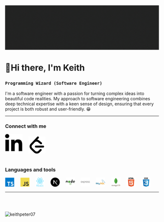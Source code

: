 [![Keith](https://raw.githubusercontent.com/keithpeter07/keithpeter07/main/assets/hello_world-dark.gif)](https://www.linkedin.com/keith-peter)


# 👋Hi there, I'm Keith

### **`Programming Wizard (Software Engineer)`**

I'm a software engineer with a passion for turning complex ideas into beautiful code realities. My approach to software engineering combines deep technical expertise with a keen sense of design, ensuring that every project is both robust and user-friendly. 😁

---
### Connect with me

[![linkedin](https://raw.githubusercontent.com/keithpeter07/keithpeter07/main/assets/linkedin-dark.svg)](https://www.linkedin.com/keith-peter) &nbsp; &nbsp; [![leetcode](https://raw.githubusercontent.com/keithpeter07/keithpeter07/main/assets/leetcode-dark.svg)](https://www.linkedin.com/keith-peter)

#

### Languages and tools

<p align="left">

<img src="https://raw.githubusercontent.com/devicons/devicon/master/icons/typescript/typescript-original.svg" alt="typescript" width="30" />
&nbsp;&nbsp;&nbsp;

<img src="https://raw.githubusercontent.com/devicons/devicon/master/icons/javascript/javascript-original.svg" alt="javascript" width="30" />
&nbsp;&nbsp;&nbsp;

<img src="https://raw.githubusercontent.com/devicons/devicon/master/icons/react/react-original-wordmark.svg" alt="react" width="30" />
&nbsp;&nbsp;&nbsp;

<img src="https://raw.githubusercontent.com/devicons/devicon/master/icons/nextjs/nextjs-original.svg" alt="next" width="30" />
&nbsp;&nbsp;&nbsp;

<img src="https://raw.githubusercontent.com/devicons/devicon/master/icons/nodejs/nodejs-original-wordmark.svg" alt="nodejs" width="30" />
&nbsp;&nbsp;&nbsp;

<img src="https://raw.githubusercontent.com/devicons/devicon/master/icons/express/express-original-wordmark.svg" alt="express" width="30" />
&nbsp;&nbsp;&nbsp; 

<img src="https://raw.githubusercontent.com/devicons/devicon/master/icons/mysql/mysql-original-wordmark.svg" alt="mysql" width="30" />
&nbsp;&nbsp;&nbsp;

<img src="https://raw.githubusercontent.com/devicons/devicon/master/icons/mongodb/mongodb-original-wordmark.svg" alt="mongodb" width="30" />
&nbsp;&nbsp;&nbsp;

<img src="https://raw.githubusercontent.com/devicons/devicon/master/icons/html5/html5-original-wordmark.svg" alt="html5" width="30" />
&nbsp;&nbsp;&nbsp;

<img src="https://raw.githubusercontent.com/devicons/devicon/master/icons/css3/css3-original-wordmark.svg" alt="css3" width="30" /> 

</p>

---
<br/>
<br/>
<p>
<img align="center" src="https://github-readme-streak-stats.herokuapp.com/?user=keithpeter07&" alt="keithpeter07" />
</p>
